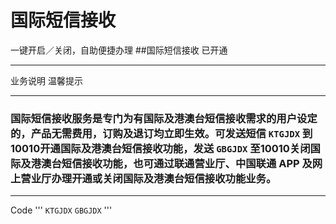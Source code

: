 # 国际短信接收
一键开启／关闭，自助便捷办理
##国际短信接收                                   已开通
---                                                         ---
业务说明                                            温馨提示
---                                                     ---
### 国际短信接收服务是专门为有国际及港澳台短信接收需求的用户设定的，产品无需费用，订购及退订均立即生效。可发送短信 `KTGJDX` 到10010开通国际及港澳台短信接收功能，发送 `GBGJDX` 至10010关闭国际及港澳台短信接收功能，也可通过联通营业厅、中国联通 APP 及网上营业厅办理开通或关闭国际及港澳台短信接收功能业务。
---
Code
'''
`KTGJDX`
`GBGJDX`
'''
